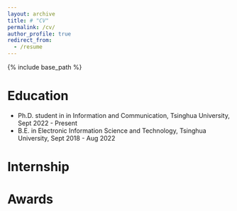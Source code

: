 ```yaml
---
layout: archive
title: # "CV"
permalink: /cv/
author_profile: true
redirect_from:
  - /resume
---
```


{% include base_path %}

Education
======
* Ph.D. student in  in Information and Communication, Tsinghua University, Sept 2022 - Present
* B.E. in Electronic Information Science and Technology, Tsinghua University, Sept 2018 - Aug 2022

Internship
======

Awards
======
